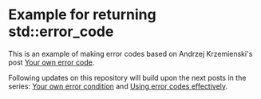 # Example for returning std::error_code

This is an example of making error codes based on Andrzej Krzemienski's post [Your own error code](https://akrzemi1.wordpress.com/2017/07/12/your-own-error-code/).

Following updates on this repository will build upon the next posts in the series: [Your own error condition](https://akrzemi1.wordpress.com/2017/08/12/your-own-error-condition/) and [Using error codes effectively](https://akrzemi1.wordpress.com/2017/09/04/using-error-codes-effectively/).
